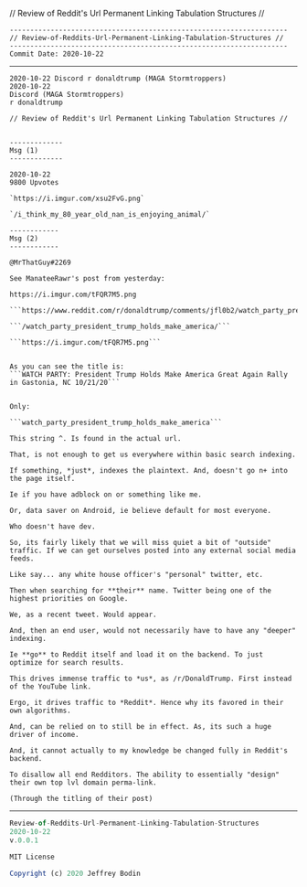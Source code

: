 // Review of Reddit's Url Permanent Linking Tabulation Structures //

```text
--------------------------------------------------------------------
// Review-of-Reddits-Url-Permanent-Linking-Tabulation-Structures //
--------------------------------------------------------------------
Commit Date: 2020-10-22
```


-----

```
2020-10-22 Discord r donaldtrump (MAGA Stormtroppers)
2020-10-22
Discord (MAGA Stormtroppers)
r donaldtrump

// Review of Reddit's Url Permanent Linking Tabulation Structures //


-------------
Msg (1)
-------------

2020-10-22
9800 Upvotes

`https://i.imgur.com/xsu2FvG.png`

`/i_think_my_80_year_old_nan_is_enjoying_animal/`

------------
Msg (2)
------------

@MrThatGuy#2269

See ManateeRawr's post from yesterday:

https://i.imgur.com/tFQR7M5.png

```https://www.reddit.com/r/donaldtrump/comments/jfl0b2/watch_party_president_trump_holds_make_america/```

```/watch_party_president_trump_holds_make_america/```

```https://i.imgur.com/tFQR7M5.png```


As you can see the title is:
```WATCH PARTY: President Trump Holds Make America Great Again Rally in Gastonia, NC 10/21/20```


Only:

```watch_party_president_trump_holds_make_america```

This string ^. Is found in the actual url.

That, is not enough to get us everywhere within basic search indexing.

If something, *just*, indexes the plaintext. And, doesn't go n+ into the page itself. 

Ie if you have adblock on or something like me. 

Or, data saver on Android, ie believe default for most everyone. 

Who doesn't have dev.

So, its fairly likely that we will miss quiet a bit of "outside" traffic. If we can get ourselves posted into any external social media feeds.

Like say... any white house officer's "personal" twitter, etc.

Then when searching for **their** name. Twitter being one of the highest priorities on Google. 

We, as a recent tweet. Would appear. 

And, then an end user, would not necessarily have to have any "deeper" indexing. 

Ie **go** to Reddit itself and load it on the backend. To just optimize for search results. 

This drives immense traffic to *us*, as /r/DonaldTrump. First instead of the YouTube link.

Ergo, it drives traffic to *Reddit*. Hence why its favored in their own algorithms. 

And, can be relied on to still be in effect. As, its such a huge driver of income. 

And, it cannot actually to my knowledge be changed fully in Reddit's backend. 

To disallow all end Redditors. The ability to essentially "design" their own top lvl domain perma-link. 

(Through the titling of their post)

```

-----

```js
Review-of-Reddits-Url-Permanent-Linking-Tabulation-Structures
2020-10-22
v.0.0.1

MIT License

Copyright (c) 2020 Jeffrey Bodin
```
